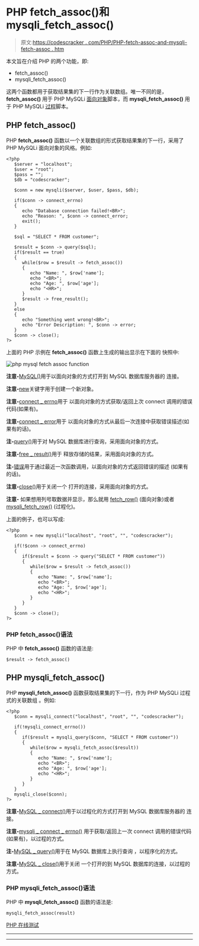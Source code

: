 # PHP fetch_assoc()和 mysqli_fetch_assoc()

> 原文:[https://codescracker . com/PHP/PHP-fetch-assoc-and-mysqli-fetch-assoc . htm](https://codescracker.com/php/php-fetch-assoc-and-mysqli-fetch-assoc.htm)

本文旨在介绍 PHP 的两个功能，即:

*   fetch_assoc()
*   mysqli_fetch_assoc()

这两个函数都用于获取结果集的下一行作为关联数组。唯一不同的是， **fetch_assoc()** 用于 PHP MySQLi <u>面向对象</u>脚本，而 **mysqli_fetch_assoc()** 用于 PHP MySQLi <u>过程</u>脚本。

## PHP fetch_assoc()

PHP **fetch_assoc()** 函数以一个关联数组的形式获取结果集的下一行，采用了 PHP MySQLi 面向对象的风格。例如:

```
<?php
   $server = "localhost";
   $user = "root";
   $pass = "";
   $db = "codescracker";

   $conn = new mysqli($server, $user, $pass, $db);

   if($conn -> connect_errno)
   {
      echo "Database connection failed!<BR>";
      echo "Reason: ", $conn -> connect_error;
      exit();
   }

   $sql = "SELECT * FROM customer";

   $result = $conn -> query($sql);
   if($result == true)
   {
      while($row = $result -> fetch_assoc())
      {
         echo "Name: ", $row['name'];
         echo "<BR>";
         echo "Age: ", $row['age'];
         echo "<HR>";
      }
      $result -> free_result();
   }
   else
   {
      echo "Something went wrong!<BR>";
      echo "Error Description: ", $conn -> error;
   }
   $conn -> close();
?>
```

上面的 PHP 示例在 **fetch_assoc()** 函数上生成的输出显示在下面的 快照中:

![php mysql fetch assoc function](../Images/f00d06861e696f2dbdcd4a7b0e9a2527.png)

**注意-**[MySQL()](/php/php-mysqli-connect-to-database.htm)用于以面向对象的方式打开到 MySQL 数据库服务器的 连接。

**注意-**[new](/php/php-new-keyword.htm)关键字用于创建一个新对象。

**注意-**[connect _ errno](/php/php-connect-errno-and-mysqli-connect-errno.htm)用于 以面向对象的方式获取/返回上次 connect 调用的错误代码(如果有)。

**注意-**[connect _ error](/php/php-connect-error-and-mysqli-connect-error.htm)用于 以面向对象的方式从最后一次连接中获取错误描述(如果有的话)。

**注-**[query()](/php/php-query-and-mysqli-query.htm)用于对 MySQL 数据库进行查询，采用面向对象的方式。

**注意-**[free _ result()](/php/php-free-result-and-mysqli-free-result.htm)用于 释放存储的结果，采用面向对象的方式。

**注-**[错误](/php/php-error-and-mysqli-error.htm)用于通过最近一次函数调用，以面向对象的方式返回错误的描述 (如果有的话)。

**注意-**[close()](/php/php-mysqli-close-database-connection.htm)用于关闭一个 打开的连接，采用面向对象的方式。

**注意-** 如果想用列号取数据并显示，那么就用 [fetch_row()](/php/php-fetch-row-and-mysqli-fetch-row.htm) (面向对象)或者 [mysqli_fetch_row()](/php/php-fetch-row-and-mysqli-fetch-row.htm) (过程化)。

上面的例子，也可以写成:

```
<?php
   $conn = new mysqli("localhost", "root", "", "codescracker");

   if(!$conn -> connect_errno)
   {
      if($result = $conn -> query("SELECT * FROM customer"))
      {
         while($row = $result -> fetch_assoc())
         {
            echo "Name: ", $row['name'];
            echo "<BR>";
            echo "Age: ", $row['age'];
            echo "<HR>";
         }
      }
   }
   $conn -> close();
?>
```

### PHP fetch_assoc()语法

PHP 中 **fetch_assoc()** 函数的语法是:

```
$result -> fetch_assoc()
```

## PHP mysqli_fetch_assoc()

PHP **mysqli_fetch_assoc()** 函数获取结果集的下一行，作为 PHP MySQLi 过程式的关联数组 。例如:

```
<?php
   $conn = mysqli_connect("localhost", "root", "", "codescracker");

   if(!mysqli_connect_errno())
   {
      if($result = mysqli_query($conn, "SELECT * FROM customer"))
      {
         while($row = mysqli_fetch_assoc($result))
         {
            echo "Name: ", $row['name'];
            echo "<BR>";
            echo "Age: ", $row['age'];
            echo "<HR>";
         }
      }
   }
   mysqli_close($conn);
?>
```

**注意-**[MySQL _ connect()](/php/php-mysqli-connect-to-database.htm)用于以过程化的方式打开到 MySQL 数据库服务器的 连接。

**注意-**[mysqli _ connect _ errno()](/php/php-connect-errno-and-mysqli-connect-errno.htm) 用于获取/返回上一次 connect 调用的错误代码(如果有)，以过程的方式。

**注-**[MySQL _ query()](/php/php-query-and-mysqli-query.htm)用于在 MySQL 数据库上执行查询 ，以程序化的方式。

**注意-**[MySQL _ close()](/php/php-mysqli-close-database-connection.htm)用于关闭 一个打开的到 MySQL 数据库的连接，以过程的方式。

### PHP mysqli_fetch_assoc()语法

PHP 中 **mysqli_fetch_assoc()** 函数的语法是:

```
mysqli_fetch_assoc(result)
```

[PHP 在线测试](/exam/showtest.php?subid=8)

* * *

* * *